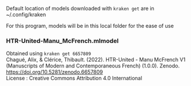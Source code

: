 Default location of models downloaded with `kraken get` are in
~/.config/kraken

For this program, models will be in this local folder for the ease of use

### HTR-United-Manu_McFrench.mlmodel

Obtained using `kraken get 6657809` <br/>
Chagué, Alix, & Clérice, Thibault. (2022). HTR-United - Manu McFrench V1 (Manuscripts of Modern and Contemporaneous French) (1.0.0). Zenodo. https://doi.org/10.5281/zenodo.6657809
<br/>
License :
Creative Commons Attribution 4.0 International
